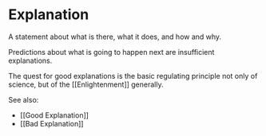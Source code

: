 # Explanation      

A statement about what is there, what it does, and how and why.

Predictions about what is going to happen next are insufficient explanations.

The quest for good explanations is the basic regulating principle not only of science, but of the [[Enlightenment]] generally.

See also:

- [[Good Explanation]]
- [[Bad Explanation]]